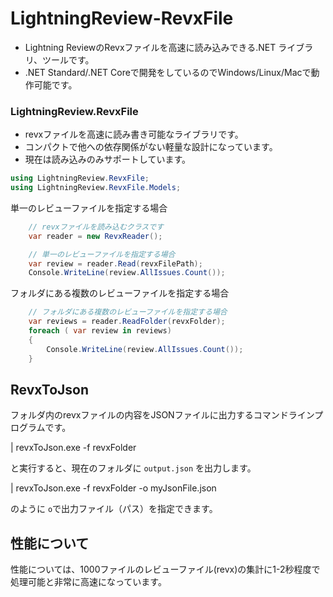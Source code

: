 # LightningReview-RevxFile

* Lightning ReviewのRevxファイルを高速に読み込みできる.NET ライブラリ、ツールです。
* .NET Standard/.NET Coreで開発をしているのでWindows/Linux/Macで動作可能です。

### LightningReview.RevxFile
* revxファイルを高速に読み書き可能なライブラリです。
* コンパクトで他への依存関係がない軽量な設計になっています。
* 現在は読み込みのみサポートしています。

```cs
using LightningReview.RevxFile;
using LightningReview.RevxFile.Models;
```

単一のレビューファイルを指定する場合
```cs
    // revxファイルを読み込むクラスです
    var reader = new RevxReader();

    // 単一のレビューファイルを指定する場合
    var review = reader.Read(revxFilePath);
    Console.WriteLine(review.AllIssues.Count());
```


フォルダにある複数のレビューファイルを指定する場合
```cs
    // フォルダにある複数のレビューファイルを指定する場合
    var reviews = reader.ReadFolder(revxFolder);
    foreach ( var review in reviews)
    {
        Console.WriteLine(review.AllIssues.Count());
    }
```


## RevxToJson
フォルダ内のrevxファイルの内容をJSONファイルに出力するコマンドラインプログラムです。

| revxToJson.exe -f revxFolder

と実行すると、現在のフォルダに `output.json` を出力します。

| revxToJson.exe -f revxFolder -o myJsonFile.json

のように `o`で出力ファイル（パス）を指定できます。

## 性能について
性能については、1000ファイルのレビューファイル(revx)の集計に1-2秒程度で処理可能と非常に高速になっています。


